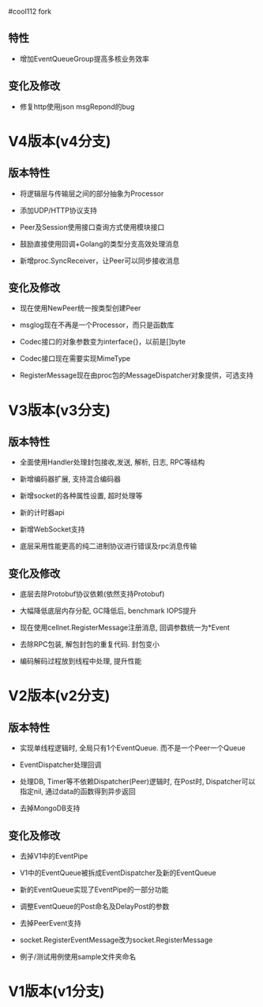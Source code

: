 #cool112 fork
## 特性
- 增加EventQueueGroup提高多核业务效率
## 变化及修改
- 修复http使用json msgRepond的bug
# V4版本(v4分支)
## 版本特性

- 将逻辑层与传输层之间的部分抽象为Processor

- 添加UDP/HTTP协议支持

- Peer及Session使用接口查询方式使用模块接口

- 鼓励直接使用回调+Golang的类型分支高效处理消息

- 新增proc.SyncReceiver，让Peer可以同步接收消息

## 变化及修改

- 现在使用NewPeer统一按类型创建Peer

- msglog现在不再是一个Processor，而只是函数库

- Codec接口的对象参数变为interface{}，以前是[]byte

- Codec接口现在需要实现MimeType

- RegisterMessage现在由proc包的MessageDispatcher对象提供，可选支持

# V3版本(v3分支)
## 版本特性

- 全面使用Handler处理封包接收,发送, 解析, 日志, RPC等结构

- 新增编码器扩展, 支持混合编码器

- 新增socket的各种属性设置, 超时处理等

- 新的计时器api

- 新增WebSocket支持

- 底层采用性能更高的纯二进制协议进行错误及rpc消息传输


## 变化及修改

- 底层去除Protobuf协议依赖(依然支持Protobuf)

- 大幅降低底层内存分配, GC降低后, benchmark IOPS提升

- 现在使用cellnet.RegisterMessage注册消息, 回调参数统一为*Event

- 去除RPC包装, 解包封包的重复代码. 封包变小

- 编码解码过程放到线程中处理, 提升性能


# V2版本(v2分支)

## 版本特性

- 实现单线程逻辑时, 全局只有1个EventQueue. 而不是一个Peer一个Queue

- EventDispatcher处理回调

- 处理DB, Timer等不依赖Dispatcher(Peer)逻辑时, 在Post时, Dispatcher可以指定nil, 通过data的函数得到异步返回

- 去掉MongoDB支持


## 变化及修改

- 去掉V1中的EventPipe

- V1中的EventQueue被拆成EventDispatcher及新的EventQueue

- 新的EventQueue实现了EventPipe的一部分功能

- 调整EventQueue的Post命名及DelayPost的参数

- 去掉PeerEvent支持

- socket.RegisterEventMessage改为socket.RegisterMessage

- 例子/测试用例使用sample文件夹命名

# V1版本(v1分支)
